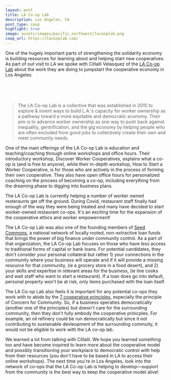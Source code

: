 ```yaml
---
layout: post
title: LA Co-op Lab
description: Los Angeles, CA
post_type: coop
highlight: true
image: assets/images/pacific_northwest/lacooplab.png
coop_url: https://lacooplab.com/
---
```


One of the hugely important parts of strengthening the solidarity economy is building resources for learning about and helping start new cooperatives.  As part of out visit to LA we spoke with Citlalli Velasquez of the <a href="https://lacooplab.com/">LA Co-op Lab</a> about the work they are doing to jumpstart the cooperative economy in Los Angeles.

<br/>
<br/>
<br/>


> The LA Co-op Lab is a collective that was established in 2015 to explore & invent ways to build L.A.'s capacity for worker ownership as a pathway toward a more equitable and democratic economy.  Their aim is to advance worker ownership as one way to push back against inequality, gentrification, and the gig economy by helping people who are often excluded from good jobs to collectively create their own and meet community needs.


One of the main offerings of the LA Co-op Lab is education and teaching/coaching through online workshops and office hours. Their introductory workshop, Discover Worker Cooperatives, explains what a co-op is (and is free to anyone), while their in-depth workshop, How to Start a Worker Cooperative, is for those who are actively in the process of forming their own cooperative. They also have open office hours for personalized coaching on the process of becoming a co-op, including everything from the dreaming phase to digging into business plans.

The LA Co-op Lab is currently helping a number of worker owned resteraunts get off the ground.  During Covid, restaurant staff finally had enough of the way they were being treated and many have decided to start worker-owned restaurant co-ops.  It's an exciting time for the expansion of the cooperative ethics and worker empowerment!

The LA Co-op Lab was also one of the founding members of <a href="https://seedcommons.org/about-seed-commons/">Seed Commons</a>, a national network of locally rooted, non-extractive loan funds that brings the power of big finance under community control. As a part of that organization, the LA Co-op Lab focuses on those who have less access to traditional forms of capital or bank loans. For potential candidates, they don't consider your personal collateral but rather 1) your connections in the community where your business will operate and if it will provide a missing resource for that community, (ie a grocery store in a food desert), and 2) your skills and expertise in relevant areas for the business, (ie line cooks and wait staff who want to start a restaurant). If a loan does go into default, personal property won't be at risk, only items purchased with the loan itself.

The LA Co-op Lab also feels it is important for any potential co-ops they work with to abide by the <a href="https://ncbaclusa.coop/resources/7-cooperative-principles/">7 cooperative principles</a>, especially the principle of Concern for Community. So, if a business operaties democratically (another one of the principles) but doesn't care for the surrounding community, then they don't fully embody the cooperative prinicples. For example, an oil refinery could be run democratically but since it not contributing to sustainable devleopment of the surrounding commuity, it would not be eligible to work with the LA co-op lab.

We learned a lot from talking with Citlalli. We hope you learned something too and have become inspired to learn more about the cooperative model and possibly transitioning your workplace to democratic control with help from their resources (you don't have to be based in LA to access their online workshops). The next time you're in Los Angeles, look into the network of co-ops that the LA Co-op Lab is helping to develop&mdash;support from the community is the best way to keep the cooperative model alive!